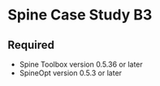 # Spine Case Study B3

## Required

* Spine Toolbox version 0.5.36 or later 
* SpineOpt version 0.5.3 or later 
